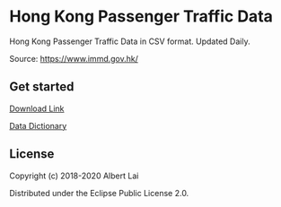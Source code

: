 # Hong Kong Passenger Traffic Data

Hong Kong Passenger Traffic Data in CSV format. Updated Daily.

Source: https://www.immd.gov.hk/

## Get started

[Download Link](https://raw.githubusercontent.com/HKer-IO/hk-passenger-io-data/master/data/hk_passenger_io_2020.csv)

[Data Dictionary](docs/data_dictionary.md)

## License

Copyright (c) 2018-2020 Albert Lai

Distributed under the Eclipse Public License 2.0.
